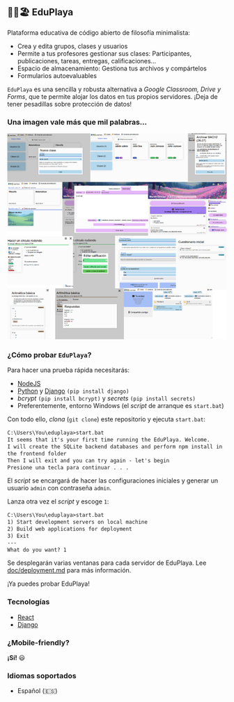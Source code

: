 ## 📘🌴🏖️ EduPlaya

Plataforma educativa de código abierto de filosofía minimalista:

- Crea y edita grupos, clases y usuarios
- Permite a tus profesores gestionar sus clases: Participantes, publicaciones, tareas, entregas, calificaciones...
- Espacio de almacenamiento: Gestiona tus archivos y compártelos
- Formularios autoevaluables

`EduPlaya` es una sencilla y robusta alternativa a _Google Classroom, Drive y Forms_, que te permite alojar los datos en tus propios servidores. ¡Deja de tener pesadillas sobre protección de datos!

### Una imagen vale más que mil palabras...

![](doc/preview.png)

### ¿Cómo probar `EduPlaya`?

Para hacer una prueba rápida necesitarás:

* [NodeJS](https://nodejs.org/en/download)
* [Python](https://www.python.org/downloads/) y [Django](https://docs.djangoproject.com/en/5.2/topics/install/) `(pip install django)`
* _bcrypt_ `(pip install bcrypt)` y _secrets_ `(pip install secrets)`
* Preferentemente, entorno Windows (el _script_ de arranque es `start.bat`)

Con todo ello, _clona_ (`git clone`) este repositorio y ejecuta `start.bat`:

```
C:\Users\You\eduplaya>start.bat
It seems that it's your first time running the EduPlaya. Welcome.
I will create the SQLite backend databases and perform npm install in the frontend folder
Then I will exit and you can try again - let's begin
Presione una tecla para continuar . . .
```

El _script_ se encargará de hacer las configuraciones iniciales y generar un usuario `admin` con contraseña `admin`.

Lanza otra vez el _script_ y escoge `1`:

```
C:\Users\You\eduplaya>start.bat
1) Start development servers on local machine
2) Build web applications for deployment
3) Exit
---
What do you want? 1
```

Se desplegarán varias ventanas para cada servidor de EduPlaya. Lee [doc/deployment.md](doc/deployment.md) para más información.

¡Ya puedes probar EduPlaya!

### Tecnologías

- [React](https://react.dev/)
- [Django](https://www.djangoproject.com/)

### ¿Mobile-friendly?

**¡Sí!** :smiley:

### Idiomas soportados

- Español (🇪🇸)

